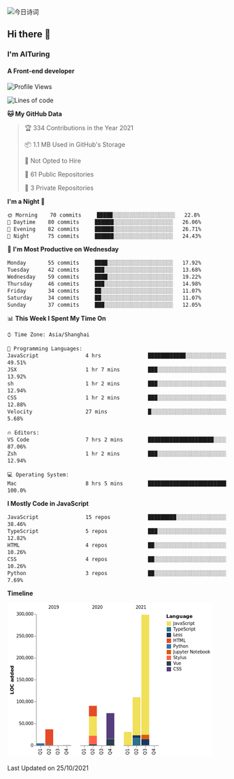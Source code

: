 <img alt="今日诗词" src="https://v2.jinrishici.com/one.svg?font-size=30&spacing=2&color=skyblue" style="max-width:100%; display: block; margin: 0 auto;">

## Hi there 👋
### I'm AITuring
#### A Front-end developer

<!-- <img src="./dhx.gif" width="400px"/> -->

<!--START_SECTION:waka-->
![Profile Views](http://img.shields.io/badge/Profile%20Views-0-blue)

![Lines of code](https://img.shields.io/badge/From%20Hello%20World%20I%27ve%20Written-644835%20lines%20of%20code-blue)

**🐱 My GitHub Data** 

> 🏆 334 Contributions in the Year 2021
 > 
> 📦 1.1 MB Used in GitHub's Storage 
 > 
> 🚫 Not Opted to Hire
 > 
> 📜 61 Public Repositories 
 > 
> 🔑 3 Private Repositories  
 > 
**I'm a Night 🦉** 

```text
🌞 Morning    70 commits     █████░░░░░░░░░░░░░░░░░░░░   22.8% 
🌆 Daytime    80 commits     ██████░░░░░░░░░░░░░░░░░░░   26.06% 
🌃 Evening    82 commits     ██████░░░░░░░░░░░░░░░░░░░   26.71% 
🌙 Night      75 commits     ██████░░░░░░░░░░░░░░░░░░░   24.43%

```
📅 **I'm Most Productive on Wednesday** 

```text
Monday       55 commits     ████░░░░░░░░░░░░░░░░░░░░░   17.92% 
Tuesday      42 commits     ███░░░░░░░░░░░░░░░░░░░░░░   13.68% 
Wednesday    59 commits     ████░░░░░░░░░░░░░░░░░░░░░   19.22% 
Thursday     46 commits     ███░░░░░░░░░░░░░░░░░░░░░░   14.98% 
Friday       34 commits     ██░░░░░░░░░░░░░░░░░░░░░░░   11.07% 
Saturday     34 commits     ██░░░░░░░░░░░░░░░░░░░░░░░   11.07% 
Sunday       37 commits     ███░░░░░░░░░░░░░░░░░░░░░░   12.05%

```


📊 **This Week I Spent My Time On** 

```text
⌚︎ Time Zone: Asia/Shanghai

💬 Programming Languages: 
JavaScript               4 hrs               ████████████░░░░░░░░░░░░░   49.51% 
JSX                      1 hr 7 mins         ███░░░░░░░░░░░░░░░░░░░░░░   13.92% 
sh                       1 hr 2 mins         ███░░░░░░░░░░░░░░░░░░░░░░   12.94% 
CSS                      1 hr 2 mins         ███░░░░░░░░░░░░░░░░░░░░░░   12.88% 
Velocity                 27 mins             █░░░░░░░░░░░░░░░░░░░░░░░░   5.68%

🔥 Editors: 
VS Code                  7 hrs 2 mins        █████████████████████░░░░   87.06% 
Zsh                      1 hr 2 mins         ███░░░░░░░░░░░░░░░░░░░░░░   12.94%

💻 Operating System: 
Mac                      8 hrs 5 mins        █████████████████████████   100.0%

```

**I Mostly Code in JavaScript** 

```text
JavaScript               15 repos            █████████░░░░░░░░░░░░░░░░   38.46% 
TypeScript               5 repos             ███░░░░░░░░░░░░░░░░░░░░░░   12.82% 
HTML                     4 repos             ██░░░░░░░░░░░░░░░░░░░░░░░   10.26% 
CSS                      4 repos             ██░░░░░░░░░░░░░░░░░░░░░░░   10.26% 
Python                   3 repos             ██░░░░░░░░░░░░░░░░░░░░░░░   7.69%

```


**Timeline**

![Chart not found](https://raw.githubusercontent.com/AITuring/AITuring/main/charts/bar_graph.png) 


 Last Updated on 25/10/2021
<!--END_SECTION:waka-->



